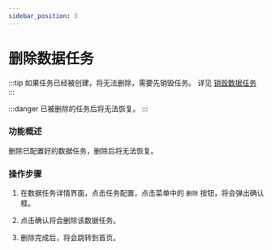 ```yaml
---
sidebar_position: 3
---
```


# 删除数据任务

:::tip
如果任务已经被创建，将无法删除，需要先销毁任务。 详见 [销毁数据任务](./cancel.md)
:::

:::danger
已被删除的任务后将无法恢复。
:::

### 功能概述

删除已配置好的数据任务，删除后将无法恢复。

### 操作步骤

1. 在数据任务详情界面，点击任务配置，点击菜单中的 `删除` 按钮，将会弹出确认框。

2. 点击确认将会删除该数据任务。

3. 删除完成后，将会跳转到首页。
